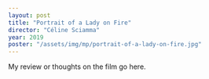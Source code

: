 ```yaml
---
layout: post
title: "Portrait of a Lady on Fire"
director: "Céline Sciamma"
year: 2019
poster: "/assets/img/mp/portrait-of-a-lady-on-fire.jpg"
---
```


My review or thoughts on the film go here.
